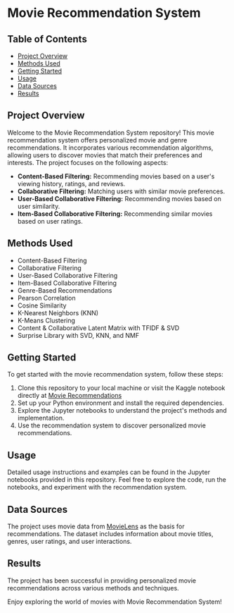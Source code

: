 # Movie Recommendation System

## Table of Contents
- [Project Overview](#project-overview)
- [Methods Used](#methods-used)
- [Getting Started](#getting-started)
- [Usage](#usage)
- [Data Sources](#data-sources)
- [Results](#results)

## Project Overview

Welcome to the Movie Recommendation System repository! This movie recommendation system offers personalized movie and genre recommendations. It incorporates various recommendation algorithms, allowing users to discover movies that match their preferences and interests. The project focuses on the following aspects:

- **Content-Based Filtering:** Recommending movies based on a user's viewing history, ratings, and reviews.
- **Collaborative Filtering:** Matching users with similar movie preferences.
- **User-Based Collaborative Filtering:** Recommending movies based on user similarity.
- **Item-Based Collaborative Filtering:** Recommending similar movies based on user ratings.

## Methods Used

- Content-Based Filtering
- Collaborative Filtering
- User-Based Collaborative Filtering
- Item-Based Collaborative Filtering
- Genre-Based Recommendations
- Pearson Correlation
- Cosine Similarity
- K-Nearest Neighbors (KNN)
- K-Means Clustering
- Content & Collaborative Latent Matrix with TFIDF & SVD
- Surprise Library with SVD, KNN, and NMF

## Getting Started

To get started with the movie recommendation system, follow these steps:

1. Clone this repository to your local machine  or visit the Kaggle notebook directly at [Movie Recommendations](https://www.kaggle.com/code/kiranpathak97/movie-recommendations)
2. Set up your Python environment and install the required dependencies.
3. Explore the Jupyter notebooks to understand the project's methods and implementation.
4. Use the recommendation system to discover personalized movie recommendations.

## Usage

Detailed usage instructions and examples can be found in the Jupyter notebooks provided in this repository. Feel free to explore the code, run the notebooks, and experiment with the recommendation system.

## Data Sources

The project uses movie data from [MovieLens](https://grouplens.org/datasets/movielens/latest/) as the basis for recommendations. The dataset includes information about movie titles, genres, user ratings, and user interactions.

## Results

The project has been successful in providing personalized movie recommendations across various methods and techniques.


Enjoy exploring the world of movies with Movie Recommendation System!
